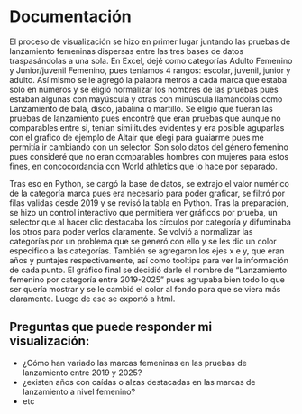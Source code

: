 # Documentación
El proceso de visualización se hizo en primer lugar juntando las pruebas de lanzamiento femeninas dispersas entre las tres bases de datos traspasándolas a una sola. En Excel, dejé como categorías Adulto Femenino y Junior/juvenil Femenino, pues teníamos 4 rangos: escolar, juvenil, junior y adulto. Así mismo se le agregó la palabra metros a cada marca que estaba solo en números y se eligió normalizar los nombres de las pruebas pues estaban algunas con mayúscula y otras con minúscula llamándolas como Lanzamiento de bala, disco, jabalina o martillo. Se eligió que fueran las pruebas de lanzamiento pues encontré que eran pruebas que aunque no comparables entre si, tenian similitudes evidentes y era posible aguparlas con el grafico de ejemplo de Altair que elegi para guaiarme pues me permitía ir cambiando con un selector. Son solo datos del género femenino pues consideré que no eran comparables hombres con mujeres para estos fines, en concocordancia con World athletics que lo hace por separado.

Tras eso en Python, se cargó la base de datos, se extrajo el valor numérico de la categoría marca pues era necesario para poder graficar, se filtró por filas validas desde 2019 y se revisó la tabla en Python. Tras la preparación, se hizo un control interactivo que permitiera ver gráficos por prueba, un selector que al hacer clic destacaba los círculos por categoría y difuminaba los otros para poder verlos claramente. Se volvió a normalizar las categorías por un problema que se generó con ello y se les dio un color especifico a las categorías. También  se agregaron los ejes x e y, que eran años y puntajes respectivamente, así como tooltips para ver la información de cada punto. El gráfico final se decidió darle el nombre de “Lanzamiento femenino por categoría entre 2019-2025” pues agrupaba bien todo lo que ser quería mostrar y se le cambió el color al fondo para que se viera más claramente. Luego de eso se exportó a html.

## Preguntas que puede responder mi visualización:
- ¿Cómo han variado las marcas femeninas en las pruebas de lanzamiento entre 2019 y 2025?
- ¿existen años con caídas o alzas destacadas en las marcas de lanzamiento a nivel femenino?
- etc

